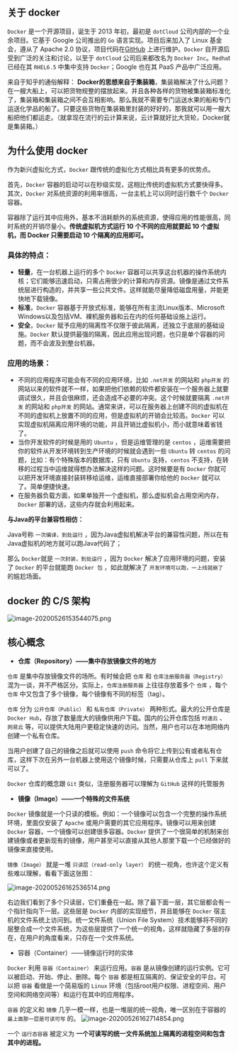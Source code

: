 ## 关于 docker

`Docker` 是一个开源项目，诞生于 2013 年初，最初是 `dotCloud` 公司内部的一个业余项目。它基于 Google 公司推出的 `Go` 语言实现。项目后来加入了 Linux 基金会，遵从了 Apache 2.0 协议，项目代码在[GitHub](https://github.com/docker/docker) 上进行维护。`Docker` 自开源后受到广泛的关注和讨论，以至于 `dotCloud` 公司后来都改名为 `Docker Inc`。`Redha`t 已经在其 `RHEL6.5` 中集中支持 `Docker`；Google 也在其 PaaS 产品中广泛应用。

来自于知乎的通俗解释： **Docker的思想来自于集装箱**，集装箱解决了什么问题？在一艘大船上，可以把货物规整的摆放起来。并且各种各样的货物被集装箱标准化了，集装箱和集装箱之间不会互相影响。那么我就不需要专门运送水果的船和专门运送化学品的船了。只要这些货物在集装箱里封装的好好的，那我就可以用一艘大船把他们都运走。（就拿现在流行的云计算来说，云计算就好比大货轮，Docker就是集装箱。）

## 为什么使用 docker

作为新兴虚拟化方式，`Docker` 跟传统的虚拟化方式相比具有更多的优势点。

首先，`Docker` 容器的启动可以在秒级实现，这相比传统的虚拟机方式要快得多。其次，`Docker` 对系统资源的利用率很高，一台主机上可以同时运行数千个 `Docker` 容器。

容器除了运行其中应用外，基本不消耗额外的系统资源，使得应用的性能很高，同时系统的开销尽量小。**传统虚拟机方式运行 10 个不同的应用就要起  10 个虚拟机，而 Docker 只需要启动 10 个隔离的应用即可。**

### 具体的特点：

- **轻量**，在一台机器上运行的多个 `Docker` 容器可以共享这台机器的操作系统内核；它们能够迅速启动，只需占用很少的计算和内存资源。镜像是通过文件系统层进行构造的，并共享一些公共文件。这样就能尽量降低磁盘用量，并能更快地下载镜像。
- **标准**，`Docker` 容器基于开放式标准，能够在所有主流Linux版本、Microsoft Windows以及包括VM、裸机服务器和云在内的任何基础设施上运行。
- **安全**，`Docker` 赋予应用的隔离性不仅限于彼此隔离，还独立于底层的基础设施。`Docker` 默认提供最强的隔离，因此应用出现问题，也只是单个容器的问题，而不会波及到整台机器。

### 应用的场景：

- 不同的应用程序可能会有不同的应用环境，比如 `.net开发` 的网站和 `php开发` 的网站以来的软件就不一样，如果把他们依赖的软件都安装在一个服务器上就要调试很久，并且会很麻烦，还会造成不必要的冲突。这个时候就要隔离 `.net开发` 的网站和 `php开发` 的网站。通常来讲，可以在服务器上创建不同的虚拟机在不同的虚拟机上放置不同的应用，但是虚拟机的开销会比较高。`Docker` 可以实现虚拟机隔离应用环境的功能，并且开销比虚拟机小，而小就意味着省钱了。
- 当你开发软件的时候是用的 `Ubuntu` ，但是运维管理的是 `centos` ，运维需要把你的软件从开发环境转到生产环境的时候就会遇到一些 `Ubuntu` 转 `centos` 的问题，比如：有个特殊版本的数据库，只有 `Ubuntu` 支持，`centos` 不支持，在转移的过程当中运维就得想办法解决这样的问题。这时候要是有 `Docker` 你就可以把开发环境直接封装转移给运维，运维直接部署你给他的 `Docker` 就可以了。简单便捷快速。
- 在服务器负载方面，如果单独开一个虚拟机，那么虚拟机会占用空闲内存，`Docker` 部署的话，这些内存就会利用起来。

**与Java的平台兼容性相仿：**

Java号称 `一次编译，到处运行` ，因为Java虚拟机解决平台的兼容性问题，所以在有Java虚拟机的地方就可以跑Java代码了；

那么 `Docker`就是 `一次封装，到处运行` ，因为 `Docker` 解决了应用环境的问题，安装了 `Docker` 的平台就能跑 `Docker 包` ，如此就解决了 `开发环境可以跑，一上线就崩了` 的尴尬场面。

## docker 的 C/S 架构

![image-20200526153544075.png](http://resource.lzyan.fun/lzyan_blog_system/2021_04_16/png/832596758524592128.png)

## 核心概念

- **仓库（Repository）——集中存放镜像文件的地方**

`仓库` 是集中存放镜像文件的场所。有时候会把 `仓库` 和 `仓库注册服务器（Registry）` 混为一谈，并不严格区分。实际上，`仓库注册服务器` 上往往存放着多个 `仓库` ，每个 `仓库` 中又包含了多个镜像，每个镜像有不同的标签（tag）。

`仓库` 分为 `公开仓库（Public）` 和 `私有仓库（Private）` 两种形式。最大的公开仓库是 `Docker Hub`，存放了数量庞大的镜像供用户下载。国内的公开仓库包括 `时速云` 、`网易云` 等，可以提供大陆用户更稳定快速的访问。当然，用户也可以在本地网络内创建一个私有仓库。

当用户创建了自己的镜像之后就可以使用 `push` 命令将它上传到公有或者私有仓库，这样下次在另外一台机器上使用这个镜像时候，只需要从仓库上 `pull` 下来就可以了。

`Docker` 仓库的概念跟 `Git` 类似，注册服务器可以理解为 `GitHub` 这样的托管服务

- **镜像（Image）——一个特殊的文件系统**

`Docker` 镜像就是一个只读的模板。例如：一个镜像可以包含一个完整的操作系统环境，里面仅安装了 `Apache` 或用户需要的其它应用程序。镜像可以用来创建 `Docker` 容器，一个镜像可以创建很多容器。`Docker` 提供了一个很简单的机制来创建镜像或者更新现有的镜像，用户甚至可以直接从其他人那里下载一个已经做好的镜像来直接使用。

`镜像（Image）` 就是一堆 `只读层（read-only layer）` 的统一视角，也许这个定义有些难以理解，看看下面这张图：

![image-20200526162536514.png](http://resource.lzyan.fun/lzyan_blog_system/2021_04_16/png/832596899100884992.png)

右边我们看到了多个只读层，它们重叠在一起。除了最下面一层，其它层都会有一个指针指向下一层。这些层是 `Docker` 内部的实现细节，并且能够在 `Docker` 宿主机的文件系统上访问到。统一文件系统（Union File System）技术能够将不同的层整合成一个文件系统，为这些层提供了一个统一的视角，这样就隐藏了多层的存在，在用户的角度看来，只存在一个文件系统。

- 容器（Container）——镜像运行时的实体

`Docker` 利用 `容器（Container）` 来运行应用。`容器` 是从镜像创建的运行实例。它可以被启动、开始、停止、删除。每个 `容器` 都是相互隔离的、保证安全的平台。可以把 `容器` 看做是一个简易版的 `Linux` 环境（包括root用户权限、进程空间、用户空间和网络空间等）和运行在其中的应用程序。

`容器` 的定义和 `镜像` 几乎一模一样，也是一堆层的统一视角，唯一区别在于容器的 `最上面那一层是可读可写` 的。 ![image-20200526162714854.png](http://resource.lzyan.fun/lzyan_blog_system/2021_04_16/png/832597043825344512.png)

一个 `运行态容器` 被定义为 **一个可读写的统一文件系统加上隔离的进程空间和包含其中的进程。**